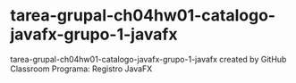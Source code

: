 # tarea-grupal-ch04hw01-catalogo-javafx-grupo-1-javafx
tarea-grupal-ch04hw01-catalogo-javafx-grupo-1-javafx created by GitHub Classroom
Programa: Registro JavaFX
